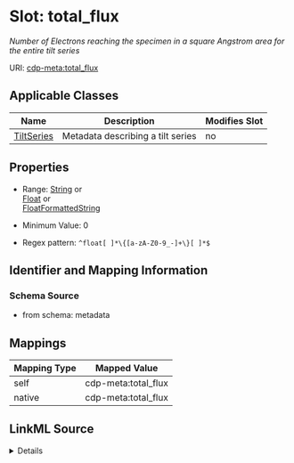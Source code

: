 

# Slot: total_flux


_Number of Electrons reaching the specimen in a square Angstrom area for the entire tilt series_



URI: [cdp-meta:total_flux](metadatatotal_flux)



<!-- no inheritance hierarchy -->





## Applicable Classes

| Name | Description | Modifies Slot |
| --- | --- | --- |
| [TiltSeries](TiltSeries.md) | Metadata describing a tilt series |  no  |







## Properties

* Range: [String](String.md)&nbsp;or&nbsp;<br />[Float](Float.md)&nbsp;or&nbsp;<br />[FloatFormattedString](FloatFormattedString.md)

* Minimum Value: 0

* Regex pattern: `^float[ ]*\{[a-zA-Z0-9_-]+\}[ ]*$`





## Identifier and Mapping Information







### Schema Source


* from schema: metadata




## Mappings

| Mapping Type | Mapped Value |
| ---  | ---  |
| self | cdp-meta:total_flux |
| native | cdp-meta:total_flux |




## LinkML Source

<details>
```yaml
name: total_flux
description: Number of Electrons reaching the specimen in a square Angstrom area for
  the entire tilt series
from_schema: metadata
rank: 1000
alias: total_flux
owner: TiltSeries
domain_of:
- TiltSeries
range: string
inlined: true
inlined_as_list: true
minimum_value: 0
pattern: ^float[ ]*\{[a-zA-Z0-9_-]+\}[ ]*$
unit:
  symbol: e^-/Å^2
  descriptive_name: electrons per square Angstrom
any_of:
- range: float
  minimum_value: 0
- range: FloatFormattedString

```
</details>